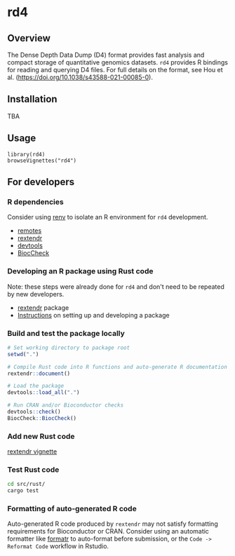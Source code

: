 # rd4

## Overview

The Dense Depth Data Dump (D4) format provides fast analysis and compact storage of quantitative genomics datasets. `rd4` provides R bindings for reading and querying D4 files. For full details on the format, see Hou et al. (https://doi.org/10.1038/s43588-021-00085-0).

## Installation

TBA

## Usage

```{r}
library(rd4)
browseVignettes("rd4")
```

## For developers

### R dependencies

Consider using [renv](https://rstudio.github.io/renv/articles/renv.html) to isolate an R environment for `rd4` development.

- [remotes](https://cran.r-project.org/web/packages/remotes/index.html)
- [rextendr](https://github.com/extendr/rextendr)
- [devtools](https://www.r-project.org/nosvn/pandoc/devtools.html)
- [BiocCheck](https://bioconductor.org/packages/release/bioc/html/BiocCheck.html)

### Developing an R package using Rust code

Note: these steps were already done for `rd4` and don't need to be repeated by new developers.

- [rextendr](https://extendr.github.io/rextendr/index.html) package
- [Instructions](https://extendr.github.io/rextendr/articles/package.html) on setting up and developing a package


### Build and test the package locally

```R
# Set working directory to package root
setwd(".")

# Compile Rust code into R functions and auto-generate R documentation (yes, rextendr::document() does both)
rextendr::document()

# Load the package
devtools::load_all(".")

# Run CRAN and/or Bioconductor checks
devtools::check()
BiocCheck::BiocCheck()
```


### Add new Rust code

[rextendr vignette](https://extendr.github.io/rextendr/articles/package.html)


### Test Rust code

```bash
cd src/rust/
cargo test
```

### Formatting of auto-generated R code

Auto-generated R code produced by `rextendr` may not satisfy formatting requirements for Bioconductor or CRAN. Consider using an automatic formatter like [formatr](https://yihui.org/formatr/) to auto-format before submission, or the `Code -> Reformat Code` workflow in Rstudio.
